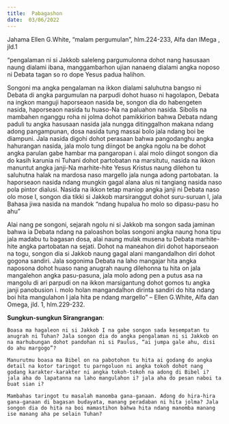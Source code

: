 ```yaml
---
title:  Pabagashon
date:  03/06/2022
---
```


Jahama Ellen G.White, “malam pergumulan”, hlm.224-233, Alfa dan IMega , jld.1

“pengalaman ni si Jakkob saleleng pargumulonna dohot nang hasusaan naung dialami ibana, manggambarhon ujian nanaeng dialami angka noposo ni Debata tagan so ro dope Yesus padua halihon.

Songoni ma angka pengalaman na ikkon dialami saluhutna bangso ni Debata di angka pargumulan na parpudi dohot huaso ni hagolapon, Debata na ingkon manguji haporseaon nasida be, songon dia do habengeten nasida, haporseaon nasida tu huaso-Na na paluahon nasida. Sibolis na mambahen nganggu roha ni jolma dohot pamikkirion bahwa Debata ndang paduli tu angka hasusaan nasida jala nungga ditinggalhon makana ndang adong pangampunan, dosa nasida tung massai bolo jala ndang boi be diampuni. Jala nasida digohi dohot perasaan bahwa pangodanghu angka hahurangan nasida, jala molo tung diingot be angka ngolu na be dohot angka parulan gabe hambar ma pangaropan i. alai molo diingot songon dia do kasih karunia ni Tuhani dohot partobatan na marsitutu, nasida na ikkon manuntut angka janji-Na marhite-hite Yesus Kristus naung dilehon tu saluhutna halak na mardosa naso margello jala nunga adong partobatan. Ia haporseaon nasida ndang mungkin gagal alana alus ni tangiang nasida naso pola pintor dialusi. Nasida na ikkon tetap maniop angka janji ni Debata naso olo mose I, songon dia tikki si Jakkob marsiranggut dohot suru-suruan I, jala Bahasa jiwa nasida na mandok “ndang hupalua ho molo so dipasu-pasu ho ahu”

Alai nang pe songoni, sejarah ngolu ni si Jakkob ma songon sada jaminan bahwa ia Debata ndang na paloashon bolas songoni angka naung hona tipu jala madabu tu bagasan dosa, alai naung mulak musena tu Debata marhite-hite angka partobatan na sejati. Dohot na maneahon diri dohot haporseaon na togu, songon dia si Jakkob naung gagal alani mangandalhon diri dohot gogona sandiri. Jala sogonima Debata na laho mangajar hita angka naposona dohot huaso nang anugrah naung dilehonna tu hita on jala mangalehon angka pasu-pasuna, jala molo adong pen a putus asa na mangolu di ari parpudi on na ikkon marsigantung dohot gomos tu angka janji panobusion i. molo holan mangandalhon dirinta sandiri do hita ndang boi hita mangulahon I jala hita pe ndang margello” – Ellen G.White, Alfa dan Omega, jld. 1, hlm.229-232.

**Sungkun-sungkun Sirangrangan**:

`Boasa ma hagaleon ni si Jakkob I na gabe songon sada kesempatan tu anugrah ni Tuhan? Jala songon dia do angka pengalaman ni si Jakkob on na marhubungan dohot pandohan ni si Paulus, “ai jumpa gale ahu, disi do ahu margogo”?`

`Manurutmu boasa ma Bibel on na pabotohon tu hita ai godang do angka detail na kotor taringot tu parngoluon ni angka tokoh dohot nang godang karakter-karakter ni angka tokoh-tokoh na adong di Bibel i? jala aha do lapatanna na laho mangulahon i? jala aha do pesan naboi ta buat sian i?`

`Mambahas taringot tu masalah manomba gana-ganaan. Adong do hira-hira gana-ganaan di bagasan budayata, manang peradaban ni hita jolma? Jala songon dia do hita na boi mamastihon bahwa hita ndang manomba manang ise manang aha pe selain Tuhan?`